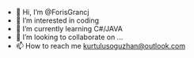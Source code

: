 - 👋 Hi, I’m @ForisGrancj
- 👀 I’m interested in coding
- 🌱 I’m currently learning C#/JAVA
- 💞️ I’m looking to collaborate on ...
- 📫 How to reach me kurtulusoguzhan@outlook.com

<!---
ForisGrancj/ForisGrancj is a ✨ special ✨ repository because its `README.md` (this file) appears on your GitHub profile.
You can click the Preview link to take a look at your changes.
--->
